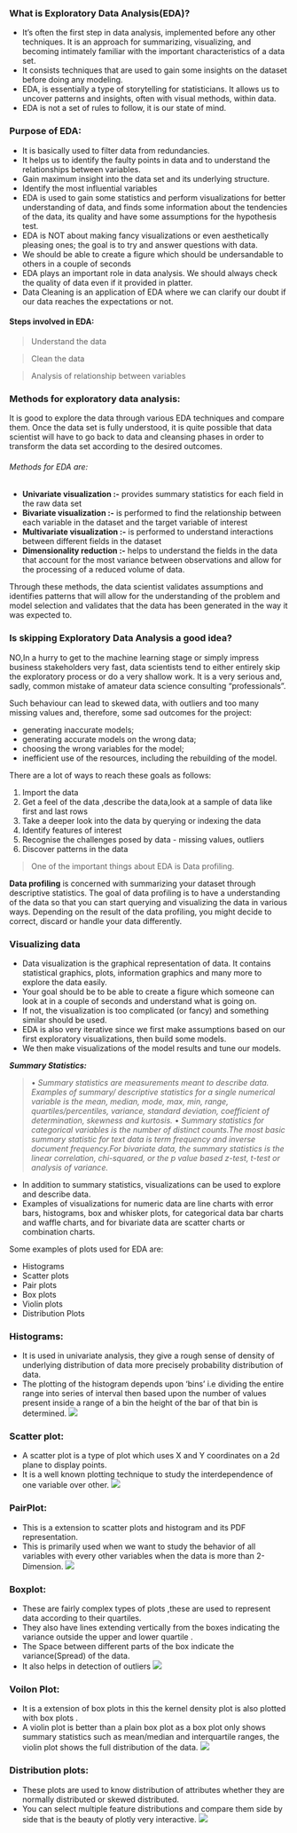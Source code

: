 ### **What is Exploratory Data Analysis(EDA)?**

* It’s often the first step in data analysis, implemented before any other techniques. It is an approach for summarizing, visualizing, and becoming intimately familiar with the important characteristics of a data set.
* It consists techniques that are used to gain some insights on the dataset before doing any modeling.
* EDA, is essentially a type of storytelling for statisticians. It allows us to uncover patterns and insights, often with visual methods, within data.
* EDA is not a set of rules to follow, it is our state of mind. 

### **Purpose of EDA:**
* It is basically used to filter data from redundancies.
* It helps us to identify the faulty points in data and to understand the relationships between variables.
* Gain maximum insight into the data set and its underlying structure.
* Identify the most influential variables
* EDA is used to gain some statistics and perform visualizations for better understanding of data, and finds some information about the tendencies of the data, its quality and have some assumptions for the hypothesis test.
* EDA is NOT about making fancy visualizations or even aesthetically pleasing ones; the goal is to try and answer questions with data. 
* We should be able to create a figure which should be undersandable to others in a couple of seconds 
* EDA plays an important role in data analysis. We should always check the quality of data even if it provided in platter.
* Data Cleaning is an application of EDA where we can clarify our doubt if our data reaches the expectations or not.

#### Steps involved in EDA:
> Understand the data

> Clean the data

> Analysis of relationship between variables

### **Methods for exploratory data analysis:**
It is good to explore the data through various EDA techniques and compare them. Once the data set is fully understood, it is quite possible that data scientist will have to go back to data and cleansing phases in order to transform the data set according to the desired outcomes. 
###### Methods for EDA are:
*	**Univariate visualization :-** provides summary statistics for each field in the raw data set
*	**Bivariate visualization  :-** is performed to find the relationship between each variable in the dataset and the target variable of interest
*	**Multivariate visualization :-**  is performed to understand interactions between different fields in the dataset
*	**Dimensionality reduction :-**  helps to understand the fields in the data that account for the most variance between observations and allow for the processing of a reduced volume of data. 


Through these methods, the data scientist validates assumptions and identifies patterns that will allow for the understanding of the problem and model selection and validates that the data has been generated in the way it was expected to.


### **Is skipping Exploratory Data Analysis a good idea?**
NO,In a hurry to get to the machine learning stage or simply impress business stakeholders very fast, data scientists tend to either entirely skip the exploratory process or do a very shallow work. It is a very serious and, sadly, common mistake of amateur data science consulting “professionals”.

Such behaviour can lead to skewed data, with outliers and too many missing values and, therefore, some sad outcomes for the project:
* generating inaccurate models;
* generating accurate models on the wrong data;
* choosing the wrong variables for the model;
* inefficient use of the resources, including the rebuilding of the model.

There are a lot of ways to reach these goals as follows:
1.	Import the data
2.	Get a feel of the data ,describe the data,look at a sample of data like first and last rows
3.	Take a deeper look into the data by querying or indexing the data
4.	Identify features of interest
5.	Recognise the challenges posed by data - missing values, outliers
6.	Discover patterns in the data

>One of the important things about EDA is Data profiling.

**Data profiling**  is concerned with summarizing your dataset through descriptive statistics. The goal of data profiling is to have a understanding of the data so that you can start querying and visualizing the data in various ways. Depending on the result of the data profiling, you might decide to correct, discard or handle your data differently.


### **Visualizing data**
* Data visualization is the graphical representation of data.  It contains statistical graphics, plots, information graphics and many more to explore the data easily.
* Your goal should be to be able to create a figure which someone can look at in a couple of seconds and understand what is going on. 
* If not, the visualization is too complicated (or fancy) and something similar should be used.
* EDA is also very iterative since we first make assumptions based on our first exploratory visualizations, then build some models. 
* We then make visualizations of the model results and tune our models.


***Summary Statistics:***
 >•	*Summary statistics are measurements meant to describe data. Examples of summary/ descriptive statistics for a single numerical variable is the mean, median, mode, max, min, range, quartiles/percentiles, variance, standard deviation, coefficient of determination, skewness and kurtosis.* 
>•	*Summary statistics for categorical variables is the number of distinct counts.The most basic summary statistic for text data is term frequency and inverse document frequency.For bivariate data, the summary statistics is the linear correlation, chi-squared, or the p value based z-test, t-test or analysis of variance.*


* In addition to summary statistics, visualizations can be used to explore and describe data. 
* Examples of visualizations for numeric data are line charts with error bars, histograms, box and whisker plots, for categorical data bar charts and waffle charts, and for bivariate data are scatter charts or combination charts.


Some examples of plots used for EDA are:

* Histograms
* Scatter plots
* Pair plots
* Box plots
* Violin plots
* Distribution Plots

### **Histograms:** 
*	It is used in univariate analysis, they give a rough sense of density of underlying distribution of data more precisely probability distribution of data. 
*	The plotting of the histogram depends upon ‘bins’ i.e dividing the entire range into series of interval then based upon the number of values present inside a range of a bin the height of the bar of that bin is determined.
![](https://www.mathworks.com/help/examples/matlab/win64/ChangeNumberOfHistogramBinsExample_03.png)

### **Scatter plot:**
*	A scatter plot is a type of plot which uses X and Y coordinates on a 2d plane to display points. 
*	It is a well known plotting technique to study the interdependence of one variable over other.
![](https://lh3.googleusercontent.com/proxy/z-R0-szEidUIGzSg9y2_rMpn0YlszPtp4e36r2iLKCDOjGsE6YTEWZNXN5j-WRBxdnG26wLccwk9YU2OJdd9cDiCg5pAU8LxZCfI4-YmXHncW05dlDeyBw)

### **PairPlot:**
*	This is a extension to scatter plots and histogram and its PDF representation. 
*	This is primarily used when we want to study the behavior of all variables with every other variables when the data is more than 2-Dimension.
![](https://i.stack.imgur.com/b6JdS.png)

### **Boxplot:**
*	These are fairly complex types of plots ,these are used to represent data according to their quartiles. 
*	They also have lines extending vertically from the boxes indicating the variance outside the upper and lower quartile .
*	The Space between different parts of the box indicate the variance(Spread) of the data. 
*	It also helps in detection of outliers
![](https://miro.medium.com/max/18000/1*2c21SkzJMf3frPXPAR_gZA.png)

### **Voilon Plot:**
*	It is a extension of box plots in this the kernel density plot is also plotted with box plots .
*	A violin plot is better than a plain box plot as a box plot only shows summary statistics such as mean/median and interquartile ranges, the violin plot shows the full distribution of the data.
![](https://images.ctfassets.net/fi0zmnwlsnja/sdfgtcRp16wTNOcRceGQm/5bfcb73d2261d49ff20dd7857e0152b1/Screen_Shot_2019-03-01_at_11.36.10_AM.png)

### **Distribution plots:**
*	These plots are used to know distribution of attributes whether they are normally distributed or skewed distributed. 
*	You can select multiple feature distributions and compare them side by side that is the beauty of plotly very interactive.
![](https://support.minitab.com/en-us/minitab-express/1/distribution_plot_normal_vary_parameters.xml_Graph_cmd1o1.png)





